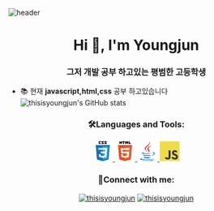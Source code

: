 
![header](https://capsule-render.vercel.app/api?type=Waving&color=auto&height=250&section=header&text=thisyoungjun&fontSize=100)
 

<h1 align="center">Hi 👋, I'm Youngjun</h1>


<h3 align="center">그저 개발 공부 하고있는 평범한 고등학생</h3>


- 📚 현재  **javascript,html,css** 공부 하고있습니다
  ![thisisyoungjun's GitHub stats](https://github-readme-stats.vercel.app/api?username=thisisyougjun&theme=aura_dark&show_icons=true)

<h3 align="center">🛠Languages and Tools:</h3>

<p align="center"> <a href="https://www.w3schools.com/css/" target="_blank" rel="noreferrer"> <img src="https://raw.githubusercontent.com/devicons/devicon/master/icons/css3/css3-original-wordmark.svg" alt="css3" width="40" height="40"/> </a> <a href="https://www.w3.org/html/" target="_blank" rel="noreferrer"> <img src="https://raw.githubusercontent.com/devicons/devicon/master/icons/html5/html5-original-wordmark.svg" alt="html5" width="40" height="40"/> </a> <a href="https://www.java.com" target="_blank" rel="noreferrer"> <img src="https://raw.githubusercontent.com/devicons/devicon/master/icons/java/java-original.svg" alt="java" width="40" height="40"/> </a> <a href="https://developer.mozilla.org/en-US/docs/Web/JavaScript" target="_blank" rel="noreferrer"> <img src="https://raw.githubusercontent.com/devicons/devicon/master/icons/javascript/javascript-original.svg" alt="javascript" width="40" height="40"/> </a> </p>


<h3 align="center">🤙Connect with me:</h3>

<p align="center">
<a href="https://instagram.com/thisisyoungjun" target="blank"><img align="center" src="https://raw.githubusercontent.com/rahuldkjain/github-profile-readme-generator/master/src/images/icons/Social/instagram.svg" alt="thisisyoungjun" height="30" width="40" /></a>
<a href="https://www.facebook.com/a1228992252/" target="blank"><img align="center" src="https://raw.githubusercontent.com/rahuldkjain/github-profile-readme-generator/master/src/images/icons/Social/facebook.svg" alt="thisisyoungjun" height="30" width="40" /></a>
</p>



